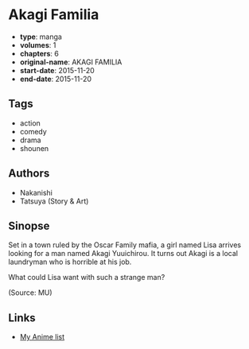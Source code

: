 # Akagi Familia

-   **type**: manga
-   **volumes**: 1
-   **chapters**: 6
-   **original-name**: AKAGI FAMILIA
-   **start-date**: 2015-11-20
-   **end-date**: 2015-11-20

## Tags

-   action
-   comedy
-   drama
-   shounen

## Authors

-   Nakanishi
-   Tatsuya (Story & Art)

## Sinopse

Set in a town ruled by the Oscar Family mafia, a girl named Lisa arrives looking for a man named Akagi Yuuichirou. It turns out Akagi is a local laundryman who is horrible at his job.

What could Lisa want with such a strange man?

(Source: MU)

## Links

-   [My Anime list](https://myanimelist.net/manga/95236/Akagi_Familia)
